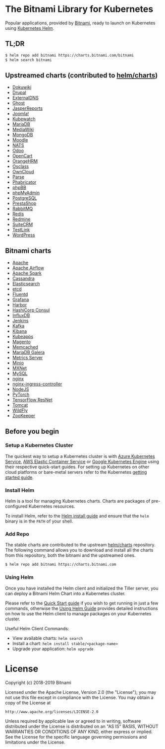 # The Bitnami Library for Kubernetes

Popular applications, provided by [Bitnami](https://bitnami.com), ready to launch on Kubernetes using [Kubernetes Helm](https://github.com/helm/helm).

## TL;DR

```bash
$ helm repo add bitnami https://charts.bitnami.com/bitnami
$ helm search bitnami
```

## Upstreamed charts (contributed to [helm/charts](https://github.com/helm/charts))

- [Dokuwiki](https://github.com/helm/charts/tree/master/stable/dokuwiki)
- [Drupal](https://github.com/helm/charts/tree/master/stable/drupal)
- [ExternalDNS](https://github.com/helm/charts/tree/master/stable/external-dns)
- [Ghost](https://github.com/helm/charts/tree/master/stable/ghost)
- [JasperReports](https://github.com/helm/charts/tree/master/stable/jasperreports)
- [Joomla!](https://github.com/helm/charts/tree/master/stable/joomla)
- [Kubewatch](https://github.com/helm/charts/tree/master/stable/kubewatch)
- [MariaDB](https://github.com/helm/charts/tree/master/stable/mariadb)
- [MediaWiki](https://github.com/helm/charts/tree/master/stable/mediawiki)
- [MongoDB](https://github.com/helm/charts/tree/master/stable/mongodb)
- [Moodle](https://github.com/helm/charts/tree/master/stable/moodle)
- [NATS](https://github.com/helm/charts/tree/master/stable/nats)
- [Odoo](https://github.com/helm/charts/tree/master/stable/odoo)
- [OpenCart](https://github.com/helm/charts/tree/master/stable/opencart)
- [OrangeHRM](https://github.com/helm/charts/tree/master/stable/orangehrm)
- [Osclass](https://github.com/helm/charts/tree/master/stable/osclass)
- [OwnCloud](https://github.com/helm/charts/tree/master/stable/owncloud)
- [Parse](https://github.com/helm/charts/tree/master/stable/parse)
- [Phabricator](https://github.com/helm/charts/tree/master/stable/phabricator)
- [phpBB](https://github.com/helm/charts/tree/master/stable/phpbb)
- [phpMyAdmin](https://github.com/helm/charts/tree/master/stable/phpmyadmin)
- [PostgreSQL](https://github.com/helm/charts/tree/master/stable/postgresql)
- [PrestaShop](https://github.com/helm/charts/tree/master/stable/prestashop)
- [RabbitMQ](https://github.com/helm/charts/tree/master/stable/rabbitmq)
- [Redis](https://github.com/helm/charts/tree/master/stable/redis)
- [Redmine](https://github.com/helm/charts/tree/master/stable/redmine)
- [SuiteCRM](https://github.com/helm/charts/tree/master/stable/suitecrm)
- [TestLink](https://github.com/helm/charts/tree/master/stable/testlink)
- [WordPress](https://github.com/helm/charts/tree/master/stable/wordpress)

## Bitnami charts

- [Apache](https://github.com/bitnami/charts/tree/master/bitnami/apache)
- [Apache Airflow](https://github.com/bitnami/charts/tree/master/bitnami/airflow)
- [Apache Spark](https://github.com/bitnami/charts/tree/master/bitnami/spark)
- [Cassandra](https://github.com/bitnami/charts/tree/master/bitnami/cassandra)
- [Elasticsearch](https://github.com/bitnami/charts/tree/master/bitnami/elasticsearch)
- [etcd](https://github.com/bitnami/charts/tree/master/bitnami/etcd)
- [Fluentd](https://github.com/bitnami/charts/tree/master/bitnami/fluentd)
- [Grafana](https://github.com/bitnami/charts/tree/master/bitnami/grafana)
- [Harbor](https://github.com/bitnami/charts/tree/master/bitnami/harbor)
- [HashiCorp Consul](https://github.com/bitnami/charts/tree/master/bitnami/consul)
- [InfluxDB](https://github.com/bitnami/charts/tree/master/bitnami/influxdb)
- [Jenkins](https://github.com/bitnami/charts/tree/master/bitnami/jenkins)
- [Kafka](https://github.com/bitnami/charts/tree/master/bitnami/kafka)
- [Kibana](https://github.com/bitnami/charts/tree/master/bitnami/kibana)
- [Kubeapps](https://github.com/bitnami/charts/tree/master/bitnami/kubeapps)
- [Magento](https://github.com/bitnami/charts/tree/master/bitnami/magento)
- [Memcached](https://github.com/bitnami/charts/tree/master/bitnami/memcached)
- [MariaDB Galera](https://github.com/bitnami/charts/tree/master/bitnami/mariadb-galera)
- [Metrics Server](https://github.com/bitnami/charts/tree/master/bitnami/metrics-server)
- [Minio](https://github.com/bitnami/charts/tree/master/bitnami/minio)
- [MXNet](https://github.com/bitnami/charts/tree/master/bitnami/mxnet)
- [MySQL](https://github.com/bitnami/charts/tree/master/bitnami/mysql)
- [nginx](https://github.com/bitnami/charts/tree/master/bitnami/nginx)
- [nginx-ingress-controller](https://github.com/bitnami/charts/tree/master/bitnami/nginx-ingress-controller)
- [NodeJS](https://github.com/bitnami/charts/tree/master/bitnami/node)
- [PyTorch](https://github.com/bitnami/charts/tree/master/bitnami/pytorch)
- [TensorFlow ResNet](https://github.com/bitnami/charts/tree/master/bitnami/tensorflow-resnet)
- [Tomcat](https://github.com/bitnami/charts/tree/master/bitnami/tomcat)
- [WildFly](https://github.com/bitnami/charts/tree/master/bitnami/wildfly)
- [ZooKeeper](https://github.com/bitnami/charts/tree/master/bitnami/zookeeper)

## Before you begin

### Setup a Kubernetes Cluster

The quickest way to setup a Kubernetes cluster is with [Azure Kubernetes Service](https://azure.microsoft.com/en-us/services/kubernetes-service/), [AWS Elastic Container Service](https://aws.amazon.com/eks/) or [Google Kubernetes Engine](https://cloud.google.com/kubernetes-engine/) using their respective quick-start guides. For setting up Kubernetes on other cloud platforms or bare-metal servers refer to the Kubernetes [getting started guide](http://kubernetes.io/docs/getting-started-guides/).

### Install Helm

Helm is a tool for managing Kubernetes charts. Charts are packages of pre-configured Kubernetes resources.

To install Helm, refer to the [Helm install guide](https://github.com/helm/helm#install) and ensure that the `helm` binary is in the `PATH` of your shell.

### Add Repo

The stable charts are contributed to the upstream [helm/charts](https://github.com/helm/charts) repository. The following command allows you to download and install all the charts from this repository, both the bitnami and the upstreamed ones.

```bash
$ helm repo add bitnami https://charts.bitnami.com
```

### Using Helm

Once you have installed the Helm client and initialized the Tiller server, you can deploy a Bitnami Helm Chart into a Kubernetes cluster.

Please refer to the [Quick Start guide](https://github.com/helm/helm/blob/master/docs/quickstart.md) if you wish to get running in just a few commands, otherwise the [Using Helm Guide](https://github.com/helm/helm/blob/master/docs/using_helm.md) provides detailed instructions on how to use the Helm client to manage packages on your Kubernetes cluster.

Useful Helm Client Commands:
* View available charts: `helm search`
* Install a chart: `helm install stable/<package-name>`
* Upgrade your application: `helm upgrade`

# License

Copyright (c) 2018-2019 Bitnami

Licensed under the Apache License, Version 2.0 (the "License");
you may not use this file except in compliance with the License.
You may obtain a copy of the License at

    http://www.apache.org/licenses/LICENSE-2.0

Unless required by applicable law or agreed to in writing, software
distributed under the License is distributed on an "AS IS" BASIS,
WITHOUT WARRANTIES OR CONDITIONS OF ANY KIND, either express or implied.
See the License for the specific language governing permissions and
limitations under the License.

